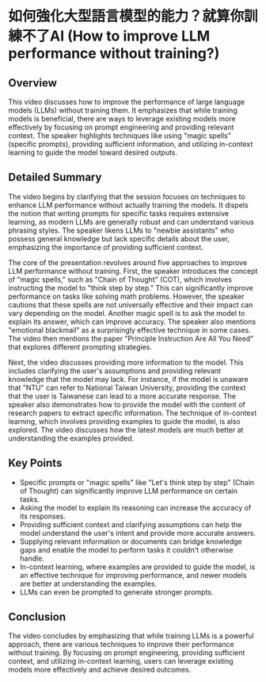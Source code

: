 # 如何強化大型語言模型的能力？就算你訓練不了AI (How to improve LLM performance without training?)

## Overview
This video discusses how to improve the performance of large language models (LLMs) without training them. It emphasizes that while training models is beneficial, there are ways to leverage existing models more effectively by focusing on prompt engineering and providing relevant context. The speaker highlights techniques like using "magic spells" (specific prompts), providing sufficient information, and utilizing in-context learning to guide the model toward desired outputs.

## Detailed Summary
The video begins by clarifying that the session focuses on techniques to enhance LLM performance without actually training the models. It dispels the notion that writing prompts for specific tasks requires extensive learning, as modern LLMs are generally robust and can understand various phrasing styles. The speaker likens LLMs to "newbie assistants" who possess general knowledge but lack specific details about the user, emphasizing the importance of providing sufficient context.

The core of the presentation revolves around five approaches to improve LLM performance without training. First, the speaker introduces the concept of "magic spells," such as "Chain of Thought" (COT), which involves instructing the model to "think step by step." This can significantly improve performance on tasks like solving math problems. However, the speaker cautions that these spells are not universally effective and their impact can vary depending on the model. Another magic spell is to ask the model to explain its answer, which can improve accuracy. The speaker also mentions "emotional blackmail" as a surprisingly effective technique in some cases. The video then mentions the paper "Principle Instruction Are All You Need" that explores different prompting strategies.

Next, the video discusses providing more information to the model. This includes clarifying the user's assumptions and providing relevant knowledge that the model may lack. For instance, if the model is unaware that "NTU" can refer to National Taiwan University, providing the context that the user is Taiwanese can lead to a more accurate response. The speaker also demonstrates how to provide the model with the content of research papers to extract specific information. The technique of in-context learning, which involves providing examples to guide the model, is also explored. The video discusses how the latest models are much better at understanding the examples provided.

## Key Points
- Specific prompts or "magic spells" like "Let's think step by step" (Chain of Thought) can significantly improve LLM performance on certain tasks.
- Asking the model to explain its reasoning can increase the accuracy of its responses.
- Providing sufficient context and clarifying assumptions can help the model understand the user's intent and provide more accurate answers.
- Supplying relevant information or documents can bridge knowledge gaps and enable the model to perform tasks it couldn't otherwise handle.
- In-context learning, where examples are provided to guide the model, is an effective technique for improving performance, and newer models are better at understanding the examples.
- LLMs can even be prompted to generate stronger prompts.

## Conclusion
The video concludes by emphasizing that while training LLMs is a powerful approach, there are various techniques to improve their performance without training. By focusing on prompt engineering, providing sufficient context, and utilizing in-context learning, users can leverage existing models more effectively and achieve desired outcomes.
